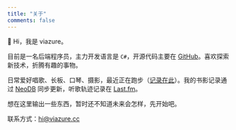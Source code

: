 ```yaml
---
title: "关于"
comments: false
---
```


👋 Hi，我是 viazure。

目前是一名后端程序员，主力开发语言是 `C#`，开源代码主要在 [GitHub](https://github.com/viazure)。喜欢探索新技术，折腾有趣的事物。

日常爱好唱歌、长板、口琴、摄影，最近正在跑步（[记录在此](https://run.viazure.cc/)）。我的书影记录通过 [NeoDB](https://neodb.social/users/viazure/) 同步更新，听歌轨迹记录在 [Last.fm](https://www.last.fm/user/viazure)。

想在这里输出一些东西，暂时还不知道未来会怎样，先开始吧。

联系方式：<hi@viazure.cc>
